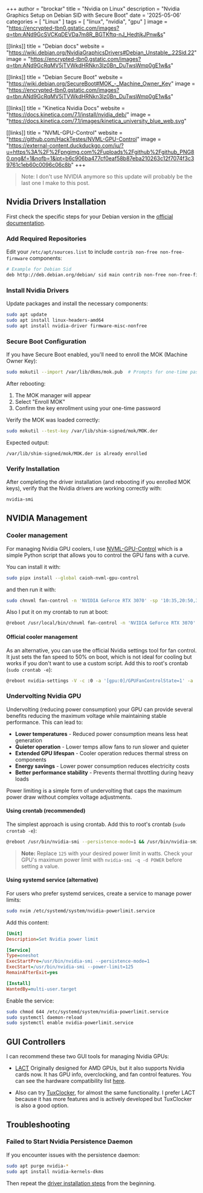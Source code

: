 +++
author = "brockar"
title = "Nvidia on Linux"
description = "Nvidia Graphics Setup on Debian SID with Secure Boot"
date = '2025-05-06'
categories = [
    "Linux"
]
tags = [
    "linux",
    "nvidia",
    "gpu"
]
image = "https://encrypted-tbn0.gstatic.com/images?q=tbn:ANd9GcSVCKqDEVDa7m8R_BGTKftq-nJ_HedtjkJPnw&s"

[[links]]
title = "Debian docs"
website = "https://wiki.debian.org/NvidiaGraphicsDrivers#Debian_Unstable_.22Sid.22"
image = "https://encrypted-tbn0.gstatic.com/images?q=tbn:ANd9GcRqMV5jTVWkdHRNkn3Iz0Bn_DuTwsWmp0gE1w&s"

[[links]]
title = "Debian Secure Boot"
website = "https://wiki.debian.org/SecureBoot#MOK_-_Machine_Owner_Key"
image = "https://encrypted-tbn0.gstatic.com/images?q=tbn:ANd9GcRqMV5jTVWkdHRNkn3Iz0Bn_DuTwsWmp0gE1w&s"

[[links]]
title = "Kinetica Nvidia Docs"
website = "https://docs.kinetica.com/7.1/install/nvidia_deb/"
image = "https://docs.kinetica.com/7.1/images/kinetica_university_blue_web.svg"

[[links]]
title = "NVML-GPU-Control"
website = "https://github.com/HackTestes/NVML-GPU-Control"
image = "https://external-content.duckduckgo.com/iu/?u=https%3A%2F%2Fpngimg.com%2Fuploads%2Fgithub%2Fgithub_PNG80.png&f=1&nofb=1&ipt=b6c906ba477cf0eaf58b87eba210263c12f7074f3c39761c1eb60c0096c06c8b"
+++

> Note: I don't use NVIDIA anymore so this update will probably be the last one I make to this post. 

## Nvidia Drivers Installation

First check the specific steps for your Debian version in the [official documentation](https://wiki.debian.org/NvidiaGraphicsDrivers#Debian_Unstable_.22Sid.22).

### Add Required Repositories

Edit your `/etc/apt/sources.list` to include `contrib non-free non-free-firmware` components:

```bash
# Example for Debian Sid
deb http://deb.debian.org/debian/ sid main contrib non-free non-free-firmware
```

### Install Nvidia Drivers

Update packages and install the necessary components:

```bash
sudo apt update
sudo apt install linux-headers-amd64
sudo apt install nvidia-driver firmware-misc-nonfree
```

### Secure Boot Configuration 

If you have Secure Boot enabled, you'll need to enroll the MOK (Machine Owner Key):

```bash
sudo mokutil --import /var/lib/dkms/mok.pub  # Prompts for one-time password
```

After rebooting:
1. The MOK manager will appear
2. Select "Enroll MOK"
3. Confirm the key enrollment using your one-time password

Verify the MOK was loaded correctly:

```bash
sudo mokutil --test-key /var/lib/shim-signed/mok/MOK.der
```

Expected output:
```
/var/lib/shim-signed/mok/MOK.der is already enrolled
```

### Verify Installation

After completing the driver installation (and rebooting if you enrolled MOK keys), verify that the Nvidia drivers are working correctly with:

```bash
nvidia-smi
```

## NVIDIA Management

### Cooler management
For managing Nvidia GPU coolers, I use [NVML-GPU-Control](https://github.com/HackTestes/NVML-GPU-Control) which is a simple Python script that allows you to control the GPU fans with a curve. 

You can install it with:

```bash
sudo pipx install --global caioh-nvml-gpu-control
```
and then run it with:

```bash
sudo chnvml fan-control -n 'NVIDIA GeForce RTX 3070' -sp '10:35,20:50,30:50,35:100'
```

Also I put it on my crontab to run at boot:

```bash
@reboot /usr/local/bin/chnvml fan-control -n 'NVIDIA GeForce RTX 3070' -sp '10:35,20:50,30:50,35:100'
```

#### Official cooler management
As an alternative, you can use the official Nvidia settings tool for fan control.
It just sets the fan speed to 50% on boot, which is not ideal for cooling but works if you don't want to use a custom script.
Add this to root's crontab (`sudo crontab -e`):

```bash
@reboot nvidia-settings -V -c :0 -a '[gpu:0]/GPUFanControlState=1' -a '[fan:0]/GPUTargetFanSpeed=50' -a '[fan:1]/GPUTargetFanSpeed=50'
```

### Undervolting Nvidia GPU

Undervolting (reducing power consumption) your GPU can provide several benefits reducing the maximum voltage while maintaining stable performance. This can lead to:

- **Lower temperatures** - Reduced power consumption means less heat generation
- **Quieter operation** - Lower temps allow fans to run slower and quieter
- **Extended GPU lifespan** - Cooler operation reduces thermal stress on components
- **Energy savings** - Lower power consumption reduces electricity costs
- **Better performance stability** - Prevents thermal throttling during heavy loads

Power limiting is a simple form of undervolting that caps the maximum power draw without complex voltage adjustments.

#### Using crontab (recommended)

The simplest approach is using crontab. Add this to root's crontab (`sudo crontab -e`):

```bash
@reboot /usr/bin/nvidia-smi --persistence-mode=1 && /usr/bin/nvidia-smi --power-limit=125
```

> **Note:** Replace `125` with your desired power limit in watts. Check your GPU's maximum power limit with `nvidia-smi -q -d POWER` before setting a value.

#### Using systemd service (alternative)

For users who prefer systemd services, create a service to manage power limits:

```bash
sudo nvim /etc/systemd/system/nvidia-powerlimit.service
```

Add this content:

```ini
[Unit]
Description=Set Nvidia power limit

[Service]
Type=oneshot
ExecStartPre=/usr/bin/nvidia-smi --persistence-mode=1
ExecStart=/usr/bin/nvidia-smi --power-limit=125
RemainAfterExit=yes

[Install]
WantedBy=multi-user.target
```

Enable the service:

```bash
sudo chmod 644 /etc/systemd/system/nvidia-powerlimit.service
sudo systemctl daemon-reload
sudo systemctl enable nvidia-powerlimit.service
```

## GUI Controllers

I can recommend these two GUI tools for managing Nvidia GPUs:
 - [LACT](https://github.com/ilya-zlobintsev/LACT) Originally designed for AMD GPUs, but it also supports Nvidia cards now. It has GPU info, overclocking, and fan control features. You can see the hardware compatibility list [here](https://github.com/ilya-zlobintsev/LACT/wiki/Hardware-Support#nvidia).  

 - Also can try [TuxClocker](https://github.com/Lurkki14/tuxclocker), for almost the same functionality. I prefer LACT because it has more features and is actively developed but TuxClocker is also a good option.

## Troubleshooting

### Failed to Start Nvidia Persistence Daemon

If you encounter issues with the persistence daemon:

```bash
sudo apt purge nvidia-*
sudo apt install nvidia-kernels-dkms
```

Then repeat the [driver installation steps](#nvidia-drivers-installation) from the beginning.